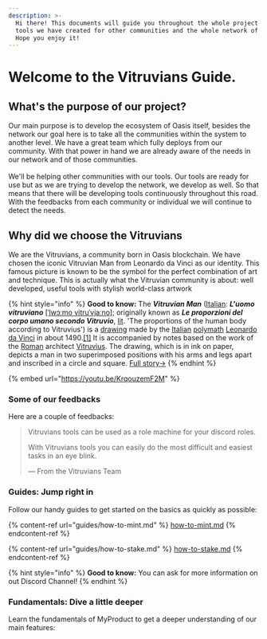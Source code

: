 ```yaml
---
description: >-
  Hi there! This documents will guide you throughout the whole project and the
  tools we have created for other communities and the whole network of Oasis.
  Hope you enjoy it!
---
```


# Welcome to the Vitruvians Guide.

## What's the purpose of our project?

Our main purpose is to develop the ecosystem of Oasis itself, besides the network our goal here is to take all the communities within the system to another level. We have a great team which fully deploys from our community. With that power in hand we are already aware of the needs in our network and of those communities.\
\
We'll be helping other communities with our tools. Our tools are ready for use but as we are trying to develop the network, we develop as well. So that means that there will be developing tools continuously throughout this road. With the feedbacks from each community or individual we will continue to detect the needs.

## Why did we choose the Vitruvians

We are the Vitruvians, a community born in Oasis blockchain. We have chosen the iconic Vitruvian Man from Leonardo da Vinci as our identity. This famous picture is known to be the symbol for the perfect combination of art and technique. This is actually what the Vitruvian community is about: well developed, useful tools with stylish world-class artwork

{% hint style="info" %}
**Good to know:** The _**Vitruvian Man**_ ([Italian](https://en.wikipedia.org/wiki/Italian\_language): _**L'uomo vitruviano**_ [\[ˈlwɔːmo vitruˈvjaːno\]](https://en.wikipedia.org/wiki/Help:IPA/Italian); originally known as _**Le proporzioni del corpo umano secondo Vitruvio**_, [lit](https://en.wikipedia.org/wiki/Literal\_translation). 'The proportions of the human body according to Vitruvius') is a [drawing](https://en.wikipedia.org/wiki/Drawing) made by the [Italian](https://en.wikipedia.org/wiki/Italians) [polymath](https://en.wikipedia.org/wiki/Polymath) [Leonardo da Vinci](https://en.wikipedia.org/wiki/Leonardo\_da\_Vinci) in about 1490.[\[1\]](https://en.wikipedia.org/wiki/Vitruvian\_Man#cite\_note-1) It is accompanied by notes based on the work of the [Roman](https://en.wikipedia.org/wiki/Ancient\_Rome) architect [Vitruvius](https://en.wikipedia.org/wiki/Vitruvius). The drawing, which is in ink on paper, depicts a man in two superimposed positions with his arms and legs apart and inscribed in a circle and square. [Full story->](https://en.wikipedia.org/wiki/Vitruvian\_Man)
{% endhint %}

{% embed url="https://youtu.be/KrqouzemF2M" %}

### Some of our feedbacks

Here are a couple of feedbacks:

> Vitruvians tools can be used as a role machine for your discord roles.
>
> With Vitruvians tools you can easily do the most difficult and easiest tasks in an eye blink.
>
> — From the Vitruvians Team

### Guides: Jump right in

Follow our handy guides to get started on the basics as quickly as possible:

{% content-ref url="guides/how-to-mint.md" %}
[how-to-mint.md](guides/how-to-mint.md)
{% endcontent-ref %}

{% content-ref url="guides/how-to-stake.md" %}
[how-to-stake.md](guides/how-to-stake.md)
{% endcontent-ref %}

{% hint style="info" %}
**Good to know:** You can ask for more information on out Discord Channel!
{% endhint %}

### Fundamentals: Dive a little deeper

Learn the fundamentals of MyProduct to get a deeper understanding of our main features:
